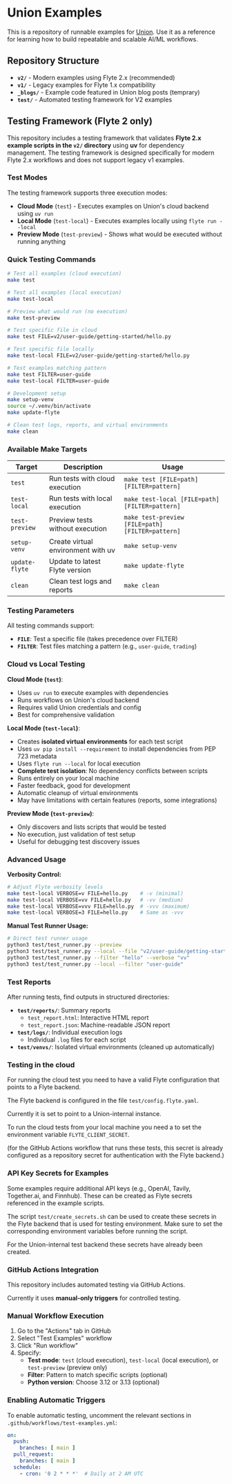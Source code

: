 # Union Examples

This is a repository of runnable examples for [Union](https://docs.union.ai). Use it as a reference for learning how to build repeatable and scalable AI/ML workflows.

## Repository Structure

- **`v2/`** - Modern examples using Flyte 2.x (recommended)
- **`v1/`** - Legacy examples for Flyte 1.x compatibility
- **`_blogs/`** - Example code featured in Union blog posts (temprary)
- **`test/`** - Automated testing framework for V2 examples

## Testing Framework (Flyte 2 only)

This repository includes a testing framework that validates **Flyte 2.x example scripts in the `v2/` directory** using **uv** for dependency management. The testing framework is designed specifically for modern Flyte 2.x workflows and does not support legacy v1 examples.

### Test Modes

The testing framework supports three execution modes:

- **Cloud Mode** (`test`) - Executes examples on Union's cloud backend using `uv run`
- **Local Mode** (`test-local`) - Executes examples locally using `flyte run --local`
- **Preview Mode** (`test-preview`) - Shows what would be executed without running anything

### Quick Testing Commands

```bash
# Test all examples (cloud execution)
make test

# Test all examples (local execution)
make test-local

# Preview what would run (no execution)
make test-preview

# Test specific file in cloud
make test FILE=v2/user-guide/getting-started/hello.py

# Test specific file locally
make test-local FILE=v2/user-guide/getting-started/hello.py

# Test examples matching pattern
make test FILTER=user-guide
make test-local FILTER=user-guide

# Development setup
make setup-venv
source ~/.venv/bin/activate
make update-flyte

# Clean test logs, reports, and virtual environments
make clean
```

### Available Make Targets

| Target | Description | Usage |
|--------|-------------|-------|
| `test` | Run tests with cloud execution | `make test [FILE=path] [FILTER=pattern]` |
| `test-local` | Run tests with local execution | `make test-local [FILE=path] [FILTER=pattern]` |
| `test-preview` | Preview tests without execution | `make test-preview [FILE=path] [FILTER=pattern]` |
| `setup-venv` | Create virtual environment with uv | `make setup-venv` |
| `update-flyte` | Update to latest Flyte version | `make update-flyte` |
| `clean` | Clean test logs and reports | `make clean` |

### Testing Parameters

All testing commands support:
- **`FILE`**: Test a specific file (takes precedence over FILTER)
- **`FILTER`**: Test files matching a pattern (e.g., `user-guide`, `trading`)

### Cloud vs Local Testing

**Cloud Mode (`test`)**:
- Uses `uv run` to execute examples with dependencies
- Runs workflows on Union's cloud backend
- Requires valid Union credentials and config
- Best for comprehensive validation

**Local Mode (`test-local`)**:
- Creates **isolated virtual environments** for each test script
- Uses `uv pip install --requirement` to install dependencies from PEP 723 metadata
- Uses `flyte run --local` for local execution
- **Complete test isolation**: No dependency conflicts between scripts
- Runs entirely on your local machine
- Faster feedback, good for development
- Automatic cleanup of virtual environments
- May have limitations with certain features (reports, some integrations)

**Preview Mode (`test-preview`)**:
- Only discovers and lists scripts that would be tested
- No execution, just validation of test setup
- Useful for debugging test discovery issues

### Advanced Usage

**Verbosity Control:**
```bash
# Adjust Flyte verbosity levels
make test-local VERBOSE=v FILE=hello.py    # -v (minimal)
make test-local VERBOSE=vv FILE=hello.py   # -vv (medium)
make test-local VERBOSE=vvv FILE=hello.py  # -vvv (maximum)
make test-local VERBOSE=3 FILE=hello.py    # Same as -vvv
```

**Manual Test Runner Usage:**
```bash
# Direct test runner usage
python3 test/test_runner.py --preview
python3 test/test_runner.py --local --file "v2/user-guide/getting-started/hello.py"
python3 test/test_runner.py --filter "hello" --verbose "vv"
python3 test/test_runner.py --local --filter "user-guide"
```

### Test Reports

After running tests, find outputs in structured directories:
- **`test/reports/`**: Summary reports
  - `test_report.html`: Interactive HTML report
  - `test_report.json`: Machine-readable JSON report
- **`test/logs/`**: Individual execution logs
  - Individual `.log` files for each script
- **`test/venvs/`**: Isolated virtual environments (cleaned up automatically)

### Testing in the cloud

For running the cloud test you need to have a valid Flyte configuration that points to a Flyte backend.

The Flyte backend is configured in the file `test/config.flyte.yaml`.

Currently it is set to point to a Union-internal instance.

To run the cloud tests from your local machine you need a to set the environment variable `FLYTE_CLIENT_SECRET`.

(for the GitHub Actions workflow that runs these tests, this secret is already configured as a repository secret for authentication with the Flyte backend.)

### API Key Secrets for Examples

Some examples require additional API keys (e.g., OpenAI, Tavily, Together.ai, and Finnhub). These can be created as Flyte secrets referenced in the example scripts.

The script `test/create_secrets.sh` can be used to create these secrets in the Flyte backend that is used for testing environment. Make sure to set the corresponding environment variables before running the script.

For the Union-internal test backend these secrets have already been created.

### GitHub Actions Integration

This repository includes automated testing via GitHub Actions.

Currently it uses **manual-only triggers** for controlled testing.

### Manual Workflow Execution

1. Go to the "Actions" tab in GitHub
2. Select "Test Examples" workflow
3. Click "Run workflow"
4. Specify:
   - **Test mode**: `test` (cloud execution), `test-local` (local execution), or `test-preview` (preview only)
   - **Filter**: Pattern to match specific scripts (optional)
   - **Python version**: Choose 3.12 or 3.13 (optional)

### Enabling Automatic Triggers

To enable automatic testing, uncomment the relevant sections in `.github/workflows/test-examples.yml`:

```yaml
on:
  push:
    branches: [ main ]
  pull_request:
    branches: [ main ]
  schedule:
    - cron: '0 2 * * *'  # Daily at 2 AM UTC
```
